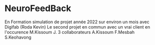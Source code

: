 # NeuroFeedBack
En Formation simulation de projet année 2022 sur environ un mois avec Digifab (Roda Kevin)
Le second projet en commun avec un vrai client en l'occurence M.Kissoum J.
3 collaborateurs A.Kissoum F.Mesbah S.Keohavong
